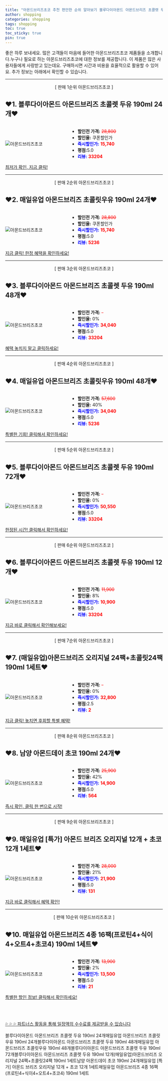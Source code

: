 ```yaml
---
title: "아몬드브리즈초코 추천 편안한 순위 알아보기 블루다이아몬드 아몬드브리즈 초콜렛 두유 190ml"
author: shopping
categories: shopping
tags: shopping
toc: true
toc_sticky: true
pin: true
---
```

좋은 하루 보내세요. 많은 고객들이 마음에 들어한 아몬드브리즈초코 제품들을 소개합니다.누구나 필요로 하는 아몬드브리즈초코에 대한 정보를 제공합니다. 이 제품은 많은 사용자들에게 사랑받고 있는데요. 구매하시면 시간과 비용을 효율적으로 활용할 수 있어요. 추가 정보는 아래에서 확인할 수 있습니다.

---
<p class="toplist" style="margin: 0 auto; display: block; width: fit-content;">[ 판매 1순위 아몬드브리즈초코 ]</p>

<h2><strong>❤️1. 블루다이아몬드 아몬드브리즈 초콜렛 두유 190ml 24개❤️</strong></h2>

<div style="display: flex; align-items: center;">
    <div style="flex: 0.4;">
        <img src="https://thumbnail9.coupangcdn.com/thumbnails/remote/230x230ex/image/0715_beverages_69k_b5/d863/cd7b1cb518f97363b732e2e7432e17f4f4c1e78df92ce26a239777ee3d2a.jpg" alt="아몬드브리즈초코" style="max-width: 100%;">
    </div>
    <div style="flex: 0.6; margin-left: 10px;">
        <ul>
            <li><strong>할인전 가격:</strong> <del style="color: red;">28,800</del></li>
            <li><strong>할인율:</strong> 쿠폰할인가</li>
            <li><span style='color:blue'><strong>즉시할인가:</strong></span> <span style='color:red'><strong>15,740</strong></span></li>
            <li><strong>평점:</strong>5.0</li>
            <li><span style='color:blue'><strong>리뷰:</strong></span> <span style='color:red'><strong>33204</strong></span></li>
        </ul>
    </div>
</div>
<div class="center">
    <a href="https://selin100587001.github.io?lptag=AF9450613&subid=githubio&pageKey=7646920&traceid=V0-153&itemId=21317452329&vendorItemId=3030343482" class="myButton">
        최저가 확인, 지금 클릭!
    </a>
</div>


---
<p class="toplist" style="margin: 0 auto; display: block; width: fit-content;">[ 판매 2순위 아몬드브리즈초코 ]</p>

<h2><strong>❤️2. 매일유업 아몬드브리즈 초콜릿우유 190ml 24개❤️</strong></h2>

<div style="display: flex; align-items: center;">
    <div style="flex: 0.4;">
        <img src="https://thumbnail6.coupangcdn.com/thumbnails/remote/230x230ex/image/retail/images/76950394111729-bd66275d-6e52-480e-a81b-09b16e2e6b5a.jpg" alt="아몬드브리즈초코" style="max-width: 100%;">
    </div>
    <div style="flex: 0.6; margin-left: 10px;">
        <ul>
            <li><strong>할인전 가격:</strong> <del style="color: red;">28,800</del></li>
            <li><strong>할인율:</strong> 쿠폰할인가</li>
            <li><span style='color:blue'><strong>즉시할인가:</strong></span> <span style='color:red'><strong>15,740</strong></span></li>
            <li><strong>평점:</strong>5.0</li>
            <li><span style='color:blue'><strong>리뷰:</strong></span> <span style='color:red'><strong>5236</strong></span></li>
        </ul>
    </div>
</div>
<div class="center">
    <a href="https://selin100587001.github.io?lptag=AF9450613&subid=githubio&pageKey=1555475981&traceid=V0-153&itemId=2660506319&vendorItemId=70651155253" class="myButton">
        지금 클릭! 한정 혜택을 확인하세요!
    </a>
</div>


---
<p class="toplist" style="margin: 0 auto; display: block; width: fit-content;">[ 판매 3순위 아몬드브리즈초코 ]</p>

<h2><strong>❤️3. 블루다이아몬드 아몬드브리즈 초콜렛 두유 190ml 48개❤️</strong></h2>

<div style="display: flex; align-items: center;">
    <div style="flex: 0.4;">
        <img src="https://thumbnail10.coupangcdn.com/thumbnails/remote/230x230ex/image/0715_beverages_69k_b10/cf8e/e9b89d519bb6990e448099d885cbcb5c96c813e03e47f4b671e43b31b35f.jpg" alt="아몬드브리즈초코" style="max-width: 100%;">
    </div>
    <div style="flex: 0.6; margin-left: 10px;">
        <ul>
            <li><strong>할인전 가격:</strong> <del style="color: red;">-</del></li>
            <li><strong>할인율:</strong> 0%</li>
            <li><span style='color:blue'><strong>즉시할인가:</strong></span> <span style='color:red'><strong>34,040</strong></span></li>
            <li><strong>평점:</strong>5.0</li>
            <li><span style='color:blue'><strong>리뷰:</strong></span> <span style='color:red'><strong>33204</strong></span></li>
        </ul>
    </div>
</div>
<div class="center">
    <a href="https://selin100587001.github.io?lptag=AF9450613&subid=githubio&pageKey=7646920&traceid=V0-153&itemId=21317498226&vendorItemId=84639390789" class="myButton">
        혜택 놓치지 말고 클릭하세요!
    </a>
</div>


---
<p class="toplist" style="margin: 0 auto; display: block; width: fit-content;">[ 판매 4순위 아몬드브리즈초코 ]</p>

<h2><strong>❤️4. 매일유업 아몬드브리즈 초콜릿우유 190ml 48개❤️</strong></h2>

<div style="display: flex; align-items: center;">
    <div style="flex: 0.4;">
        <img src="https://thumbnail6.coupangcdn.com/thumbnails/remote/230x230ex/image/retail/images/80504280981417-92be2d87-3bd7-41e3-aa57-9362aeede94b.jpg" alt="아몬드브리즈초코" style="max-width: 100%;">
    </div>
    <div style="flex: 0.6; margin-left: 10px;">
        <ul>
            <li><strong>할인전 가격:</strong> <del style="color: red;">57,600</del></li>
            <li><strong>할인율:</strong> 40%</li>
            <li><span style='color:blue'><strong>즉시할인가:</strong></span> <span style='color:red'><strong>34,040</strong></span></li>
            <li><strong>평점:</strong>5.0</li>
            <li><span style='color:blue'><strong>리뷰:</strong></span> <span style='color:red'><strong>5236</strong></span></li>
        </ul>
    </div>
</div>
<div class="center">
    <a href="https://selin100587001.github.io?lptag=AF9450613&subid=githubio&pageKey=1555475981&traceid=V0-153&itemId=19565590934&vendorItemId=86673468348" class="myButton">
        특별한 기회! 클릭해서 확인하세요!
    </a>
</div>


---
<p class="toplist" style="margin: 0 auto; display: block; width: fit-content;">[ 판매 5순위 아몬드브리즈초코 ]</p>

<h2><strong>❤️5. 블루다이아몬드 아몬드브리즈 초콜렛 두유 190ml 72개❤️</strong></h2>

<div style="display: flex; align-items: center;">
    <div style="flex: 0.4;">
        <img src="https://thumbnail9.coupangcdn.com/thumbnails/remote/230x230ex/image/0715_beverages_69k_b5/82fc/7e84a53e5a1e45de72afa702c01478f3df4a2c5fd240cdf49c6d82d446df.jpg" alt="아몬드브리즈초코" style="max-width: 100%;">
    </div>
    <div style="flex: 0.6; margin-left: 10px;">
        <ul>
            <li><strong>할인전 가격:</strong> <del style="color: red;">-</del></li>
            <li><strong>할인율:</strong> 0%</li>
            <li><span style='color:blue'><strong>즉시할인가:</strong></span> <span style='color:red'><strong>50,550</strong></span></li>
            <li><strong>평점:</strong>5.0</li>
            <li><span style='color:blue'><strong>리뷰:</strong></span> <span style='color:red'><strong>33204</strong></span></li>
        </ul>
    </div>
</div>
<div class="center">
    <a href="https://selin100587001.github.io?lptag=AF9450613&subid=githubio&pageKey=7646920&traceid=V0-153&itemId=21470348513&vendorItemId=84993760290" class="myButton">
        한정된 시간! 클릭해서 확인하세요!
    </a>
</div>


---
<p class="toplist" style="margin: 0 auto; display: block; width: fit-content;">[ 판매 6순위 아몬드브리즈초코 ]</p>

<h2><strong>❤️6. 블루다이아몬드 아몬드브리즈 초콜렛 두유 190ml 12개❤️</strong></h2>

<div style="display: flex; align-items: center;">
    <div style="flex: 0.4;">
        <img src="https://thumbnail7.coupangcdn.com/thumbnails/remote/230x230ex/image/0715_beverages_69k_b10/7fd7/ac40f72274b8c5c1bba657d63b75b7eff5a8669c9f70d553e227a619a1a3.jpg" alt="아몬드브리즈초코" style="max-width: 100%;">
    </div>
    <div style="flex: 0.6; margin-left: 10px;">
        <ul>
            <li><strong>할인전 가격:</strong> <del style="color: red;">11,900</del></li>
            <li><strong>할인율:</strong> 8%</li>
            <li><span style='color:blue'><strong>즉시할인가:</strong></span> <span style='color:red'><strong>10,900</strong></span></li>
            <li><strong>평점:</strong>5.0</li>
            <li><span style='color:blue'><strong>리뷰:</strong></span> <span style='color:red'><strong>33204</strong></span></li>
        </ul>
    </div>
</div>
<div class="center">
    <a href="https://selin100587001.github.io?lptag=AF9450613&subid=githubio&pageKey=7646920&traceid=V0-153&itemId=21538404389&vendorItemId=88333353769" class="myButton">
        지금 바로 클릭해서 확인해보세요!
    </a>
</div>


---
<p class="toplist" style="margin: 0 auto; display: block; width: fit-content;">[ 판매 7순위 아몬드브리즈초코 ]</p>

<h2><strong>❤️7. (매일유업)아몬드브리즈 오리지널 24팩+초콜릿24팩 190ml 1세트❤️</strong></h2>

<div style="display: flex; align-items: center;">
    <div style="flex: 0.4;">
        <img src="https://thumbnail6.coupangcdn.com/thumbnails/remote/230x230ex/image/0715_beverages_69k_b6/6be5/a8561bc0557147636036c12ad6cf63eb82a05a5042ba4ca269f5f4811073.jpg" alt="아몬드브리즈초코" style="max-width: 100%;">
    </div>
    <div style="flex: 0.6; margin-left: 10px;">
        <ul>
            <li><strong>할인전 가격:</strong> <del style="color: red;">-</del></li>
            <li><strong>할인율:</strong> 0%</li>
            <li><span style='color:blue'><strong>즉시할인가:</strong></span> <span style='color:red'><strong>32,800</strong></span></li>
            <li><strong>평점:</strong>2.5</li>
            <li><span style='color:blue'><strong>리뷰:</strong></span> <span style='color:red'><strong>2</strong></span></li>
        </ul>
    </div>
</div>
<div class="center">
    <a href="https://selin100587001.github.io?lptag=AF9450613&subid=githubio&pageKey=7905015191&traceid=V0-153&itemId=21675516177&vendorItemId=88726001501" class="myButton">
        지금 클릭! 놓치면 후회할 특별 혜택!
    </a>
</div>


---
<p class="toplist" style="margin: 0 auto; display: block; width: fit-content;">[ 판매 8순위 아몬드브리즈초코 ]</p>

<h2><strong>❤️8. 남양 아몬드데이 초코 190ml 24개❤️</strong></h2>

<div style="display: flex; align-items: center;">
    <div style="flex: 0.4;">
        <img src="https://thumbnail6.coupangcdn.com/thumbnails/remote/230x230ex/image/0715_beverages_69k_b4/9536/846aa29a8cf383308b3103d3cd872f065ee5934a8273194afe3cc6e096cb.jpg" alt="아몬드브리즈초코" style="max-width: 100%;">
    </div>
    <div style="flex: 0.6; margin-left: 10px;">
        <ul>
            <li><strong>할인전 가격:</strong> <del style="color: red;">25,900</del></li>
            <li><strong>할인율:</strong> 42%</li>
            <li><span style='color:blue'><strong>즉시할인가:</strong></span> <span style='color:red'><strong>14,900</strong></span></li>
            <li><strong>평점:</strong>5.0</li>
            <li><span style='color:blue'><strong>리뷰:</strong></span> <span style='color:red'><strong>564</strong></span></li>
        </ul>
    </div>
</div>
<div class="center">
    <a href="https://selin100587001.github.io?lptag=AF9450613&subid=githubio&pageKey=7199448030&traceid=V0-153&itemId=18194476389&vendorItemId=85343147874" class="myButton">
        즉시 확인, 클릭 한 번으로 시작!
    </a>
</div>


---
<p class="toplist" style="margin: 0 auto; display: block; width: fit-content;">[ 판매 9순위 아몬드브리즈초코 ]</p>

<h2><strong>❤️9. 매일유업 [특가] 아몬드 브리즈 오리지널 12개 + 초코 12개 1세트❤️</strong></h2>

<div style="display: flex; align-items: center;">
    <div style="flex: 0.4;">
        <img src="https://thumbnail7.coupangcdn.com/thumbnails/remote/230x230ex/image/0715_beverages_69k_b8/aa11/c670ad672630791a0af1273040d3ad402806cf54de4e880bbe5b4df068b0.jpg" alt="아몬드브리즈초코" style="max-width: 100%;">
    </div>
    <div style="flex: 0.6; margin-left: 10px;">
        <ul>
            <li><strong>할인전 가격:</strong> <del style="color: red;">28,000</del></li>
            <li><strong>할인율:</strong> 21%</li>
            <li><span style='color:blue'><strong>즉시할인가:</strong></span> <span style='color:red'><strong>21,900</strong></span></li>
            <li><strong>평점:</strong>5.0</li>
            <li><span style='color:blue'><strong>리뷰:</strong></span> <span style='color:red'><strong>131</strong></span></li>
        </ul>
    </div>
</div>
<div class="center">
    <a href="https://selin100587001.github.io?lptag=AF9450613&subid=githubio&pageKey=25778054&traceid=V0-153&itemId=100358138&vendorItemId=83827462295" class="myButton">
        지금 바로 클릭해서 혜택 확인!
    </a>
</div>


---
<p class="toplist" style="margin: 0 auto; display: block; width: fit-content;">[ 판매 10순위 아몬드브리즈초코 ]</p>

<h2><strong>❤️10. 매일유업 아몬드브리즈 4종 16팩(프로틴4+식이4+오트4+초코4) 190ml 1세트❤️</strong></h2>

<div style="display: flex; align-items: center;">
    <div style="flex: 0.4;">
        <img src="https://thumbnail8.coupangcdn.com/thumbnails/remote/230x230ex/image/0715_beverages_69k_b4/7403/fbf47a7010d8df43f2af6a0803062f6616b56f8668bb912cb3d68d202ab7.jpg" alt="아몬드브리즈초코" style="max-width: 100%;">
    </div>
    <div style="flex: 0.6; margin-left: 10px;">
        <ul>
            <li><strong>할인전 가격:</strong> <del style="color: red;">13,900</del></li>
            <li><strong>할인율:</strong> 2%</li>
            <li><span style='color:blue'><strong>즉시할인가:</strong></span> <span style='color:red'><strong>13,500</strong></span></li>
            <li><strong>평점:</strong>5.0</li>
            <li><span style='color:blue'><strong>리뷰:</strong></span> <span style='color:red'><strong>21</strong></span></li>
        </ul>
    </div>
</div>
<div class="center">
    <a href="https://selin100587001.github.io?lptag=AF9450613&subid=githubio&pageKey=7826374991&traceid=V0-153&itemId=21272812107&vendorItemId=88333002769" class="myButton">
        특별한 할인 정보! 클릭해서 확인하세요!
    </a>
</div>

<br><br><br>[💦 💦 💦 파트너스 활동을 통해 일정액의 수수료를 제공받을 수 있습니다](https://link.coupang.com/a/bcpT2c)<br><br>블루다이아몬드 아몬드브리즈 초콜렛 두유 190ml 24개매일유업 아몬드브리즈 초콜릿우유 190ml 24개블루다이아몬드 아몬드브리즈 초콜렛 두유 190ml 48개매일유업 아몬드브리즈 초콜릿우유 190ml 48개블루다이아몬드 아몬드브리즈 초콜렛 두유 190ml 72개블루다이아몬드 아몬드브리즈 초콜렛 두유 190ml 12개(매일유업)아몬드브리즈 오리지널 24팩+초콜릿24팩 190ml 1세트남양 아몬드데이 초코 190ml 24개매일유업 [특가] 아몬드 브리즈 오리지널 12개 + 초코 12개 1세트매일유업 아몬드브리즈 4종 16팩(프로틴4+식이4+오트4+초코4) 190ml 1세트